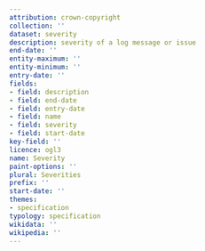 ```yaml
---
attribution: crown-copyright
collection: ''
dataset: severity
description: severity of a log message or issue
end-date: ''
entity-maximum: ''
entity-minimum: ''
entry-date: ''
fields:
- field: description
- field: end-date
- field: entry-date
- field: name
- field: severity
- field: start-date
key-field: ''
licence: ogl3
name: Severity
paint-options: ''
plural: Severities
prefix: ''
start-date: ''
themes:
- specification
typology: specification
wikidata: ''
wikipedia: ''
---
```


